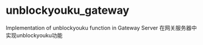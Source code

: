 # unblockyouku_gateway
Implementation of unblockyouku function in Gateway Server 在网关服务器中实现unblockyouku功能
